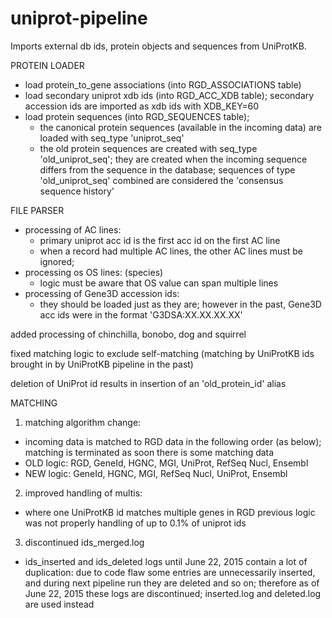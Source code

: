 # uniprot-pipeline
Imports external db ids, protein objects and sequences from UniProtKB.

PROTEIN LOADER

- load protein_to_gene associations (into RGD_ASSOCIATIONS table)
- load secondary uniprot xdb ids (into RGD_ACC_XDB table);
  secondary accession ids are imported as xdb ids with XDB_KEY=60
- load protein sequences (into RGD_SEQUENCES table);
  * the canonical protein sequences (available in the incoming data)
  are loaded with seq_type 'uniprot_seq'
  * the old protein sequences are created with seq_type 'old_uniprot_seq';
  they are created when the incoming sequence differs from the sequence in the database;
  sequences of type 'old_uniprot_seq' combined are considered the 'consensus sequence history'


FILE PARSER

- processing of AC lines:
  * primary uniprot acc id is the first acc id on the first AC line
  * when a record had multiple AC lines, the other AC lines must be ignored;
- processing os OS lines: (species)
  * logic must be aware that OS value can span multiple lines
- processing of Gene3D accession ids:
  * they should be loaded just as they are; however in the past, Gene3D acc ids were in the format 'G3DSA:XX.XX.XX.XX'

added processing of chinchilla, bonobo, dog and squirrel


fixed matching logic to exclude self-matching (matching by UniProtKB ids brought in
  by UniProtKB pipeline in the past)

deletion of UniProt id results in insertion of an 'old_protein_id' alias


MATCHING
1) matching algorithm change:
  - incoming data is matched to RGD data in the following order (as below);
  matching is terminated as soon there is some matching data
  - OLD logic:
    RGD, GeneId, HGNC, MGI, UniProt, RefSeq Nucl, Ensembl
  - NEW logic:
    GeneId, HGNC, MGI, RefSeq Nucl, UniProt, Ensembl
2) improved handling of multis:
 - where one UniProtKB id matches multiple genes in RGD
   previous logic was not properly handling of up to 0.1% of uniprot ids
3) discontinued ids_merged.log
  - ids_inserted and ids_deleted logs until June 22, 2015 contain a lot of duplication:
  due to code flaw some entries are unnecessarily inserted, and during next pipeline run they are deleted and so on;
  therefore as of June 22, 2015 these logs are discontinued;
  inserted.log and deleted.log are used instead